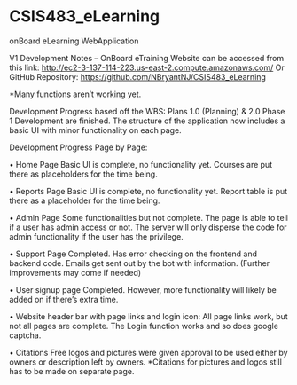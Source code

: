 # CSIS483_eLearning
onBoard eLearning WebApplication

V1 Development Notes – OnBoard eTraining
Website can be accessed from this link: http://ec2-3-137-114-223.us-east-2.compute.amazonaws.com/  Or GitHub Repository: https://github.com/NBryantNJ/CSIS483_eLearning

*Many functions aren’t working yet.	

Development Progress based off the WBS:
Plans 1.0 (Planning) & 2.0 Phase 1 Development are finished. 
 The structure of the application now includes a basic UI with minor functionality on each page. 

Development Progress Page by Page:

•	Home Page
Basic UI is complete, no functionality yet. Courses are put there as placeholders for the time being.

•	Reports Page
Basic UI is complete, no functionality yet. Report table is put there as a placeholder for the time being.

•	Admin Page
Some functionalities but not complete. The page is able to tell if a user has admin access or not. The server will only disperse the code for admin functionality if the user has the privilege. 

•	Support Page
Completed. Has error checking on the frontend and backend code. Emails get sent out by the bot with information. (Further improvements may come if needed)

•	User signup page
Completed. However, more functionality will likely be added on if there’s extra time.

•	Website header bar with page links and login icon:
All page links work, but not all pages are complete.
The Login function works and so does google captcha.

•	Citations
Free logos and pictures were given approval to be used either by owners or description left by owners. *Citations for pictures and logos still has to be made on separate page.
